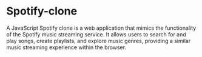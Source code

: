 # Spotify-clone
A JavaScript Spotify clone is a web application that mimics the functionality of the Spotify music streaming service. It allows users to search for and play songs, create playlists, and explore music genres, providing a similar music streaming experience within the browser.
